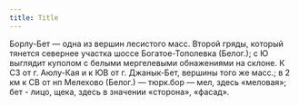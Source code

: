 ```yaml
---
title: Title
---
```


Борлу-Бет — одна из вершин лесистого масс. Второй гряды, который тянется
севернее участка шоссе Богатое-Тополевка (Белог.); с Ю выглядит куполом с белыми
мергелевыми обнажениями на склоне. К СЗ от г. Аюлу-Кая и к ЮВ от г. Джанык-Бет,
вершины того же масс.; в 2 км к СВ от нп Мелехово (Белог.) — тюрк.бор — мел,
здесь «меловая»; бет - лицо, щека, здесь в значении «сторона», «фасад».

